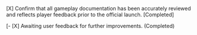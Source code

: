 [X] Confirm that all gameplay documentation has been accurately reviewed and reflects player feedback prior to the official launch. [Completed]

[- [X] Awaiting user feedback for further improvements. (Completed)